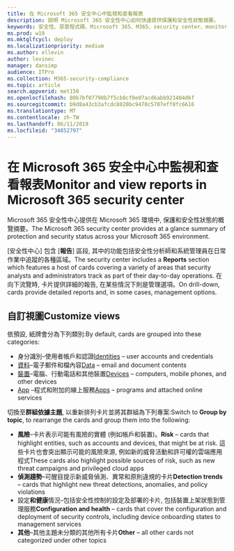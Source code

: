 ```yaml
---
title: 在 Microsoft 365 安全中心中監視和查看報表
description: 說明 Microsoft 365 安全性中心如何快速提供保護和安全性狀態摘要。
keywords: 安全性、惡意程式碼、Microsoft 365、M365、security center、monitor、report、status
ms.prod: w10
ms.mktglfcycl: deploy
ms.localizationpriority: medium
ms.author: ellevin
author: levinec
manager: dansimp
audience: ITPro
ms.collection: M365-security-compliance
ms.topic: article
search.appverid: met150
ms.openlocfilehash: 80b7bf07790b7f5cb8cf0e07acd6abb921404d6f
ms.sourcegitcommit: b9d8a43cb3afcdc8820bc9470c5707eff8fc6616
ms.translationtype: MT
ms.contentlocale: zh-TW
ms.lasthandoff: 06/11/2019
ms.locfileid: "34852797"
---
```

# <a name="monitor-and-view-reports-in-microsoft-365-security-center"></a><span data-ttu-id="8bc6f-104">在 Microsoft 365 安全中心中監視和查看報表</span><span class="sxs-lookup"><span data-stu-id="8bc6f-104">Monitor and view reports in Microsoft 365 security center</span></span>

<span data-ttu-id="8bc6f-105">Microsoft 365 安全性中心提供在 Microsoft 365 環境中, 保護和安全性狀態的概覽摘要。</span><span class="sxs-lookup"><span data-stu-id="8bc6f-105">The Microsoft 365 security center provides at a glance summary of protection and security status across your Microsoft 365 environment.</span></span>

<span data-ttu-id="8bc6f-106">[安全性中心] 包含 [**報告**] 區段, 其中的功能包括安全性分析師和系統管理員在日常作業中追蹤的各種區域。</span><span class="sxs-lookup"><span data-stu-id="8bc6f-106">The security center includes a **Reports** section which features a host of cards covering a variety of areas that security analysts and administrators track as part of their day-to-day operations.</span></span> <span data-ttu-id="8bc6f-107">在向下流覽時, 卡片提供詳細的報告, 在某些情況下則是管理選項。</span><span class="sxs-lookup"><span data-stu-id="8bc6f-107">On drill-down, cards provide detailed reports and, in some cases, management options.</span></span>

## <a name="customize-views"></a><span data-ttu-id="8bc6f-108">自訂視圖</span><span class="sxs-lookup"><span data-stu-id="8bc6f-108">Customize views</span></span>

<span data-ttu-id="8bc6f-109">依預設, 紙牌會分為下列類別:</span><span class="sxs-lookup"><span data-stu-id="8bc6f-109">By default, cards are grouped into these categories:</span></span>
  
* <span data-ttu-id="8bc6f-110">[](monitor-and-report-identities.md)身分識別–使用者帳戶和認證</span><span class="sxs-lookup"><span data-stu-id="8bc6f-110">[Identities](monitor-and-report-identities.md) – user accounts and credentials</span></span>
* <span data-ttu-id="8bc6f-111">[資料](monitor-data.md)–電子郵件和檔內容</span><span class="sxs-lookup"><span data-stu-id="8bc6f-111">[Data](monitor-data.md) – email and document contents</span></span>
* <span data-ttu-id="8bc6f-112">[裝置](monitor-devices.md)–電腦、行動電話和其他裝置</span><span class="sxs-lookup"><span data-stu-id="8bc6f-112">[Devices](monitor-devices.md) – computers, mobile phones, and other devices</span></span>
* <span data-ttu-id="8bc6f-113">[App](monitor-apps.md) –程式和附加的線上服務</span><span class="sxs-lookup"><span data-stu-id="8bc6f-113">[Apps](monitor-apps.md) – programs and attached online services</span></span>

<span data-ttu-id="8bc6f-114">切換至**群組依據主題**, 以重新排列卡片並將其群組為下列專案:</span><span class="sxs-lookup"><span data-stu-id="8bc6f-114">Switch to **Group by topic**, to rearrange the cards and group them into the following:</span></span>

* <span data-ttu-id="8bc6f-115">**風險**–卡片表示可能有風險的實體 (例如帳戶和裝置)。</span><span class="sxs-lookup"><span data-stu-id="8bc6f-115">**Risk** – cards that highlight entities, such as accounts and devices, that might be at risk.</span></span> <span data-ttu-id="8bc6f-116">這些卡片也會突出顯示可能的風險來源, 例如新的威脅活動和許可權的雲端應用程式</span><span class="sxs-lookup"><span data-stu-id="8bc6f-116">These cards also highlight possible sources of risk, such as new threat campaigns and privileged cloud apps</span></span>  
* <span data-ttu-id="8bc6f-117">**偵測趨勢**–可醒目提示新威脅偵測、異常和原則違規的卡片</span><span class="sxs-lookup"><span data-stu-id="8bc6f-117">**Detection trends** – cards that highlight new threat detections, anomalies, and policy violations</span></span>
* <span data-ttu-id="8bc6f-118">設定**和健康**情況–包括安全性控制的設定及部署的卡片, 包括裝置上架狀態到管理服務</span><span class="sxs-lookup"><span data-stu-id="8bc6f-118">**Configuration and health** – cards that cover the configuration and deployment of security controls, including device onboarding states to management services</span></span>
* <span data-ttu-id="8bc6f-119">**其他**–其他主題未分類的其他所有卡片</span><span class="sxs-lookup"><span data-stu-id="8bc6f-119">**Other** – all other cards not categorized under other topics</span></span>
